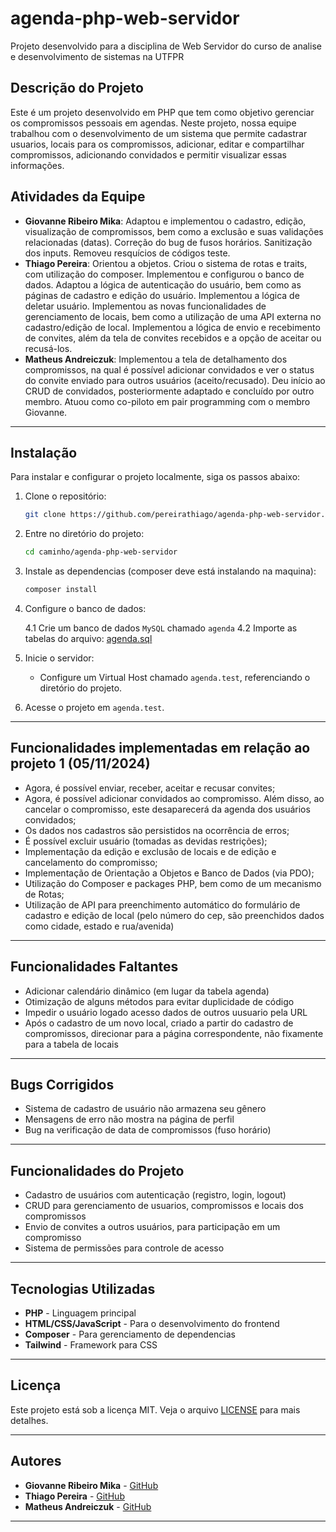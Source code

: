 # agenda-php-web-servidor
Projeto desenvolvido para a disciplina de Web Servidor do curso de analise e desenvolvimento de sistemas na UTFPR

## Descrição do Projeto

Este é um projeto desenvolvido em PHP que tem como objetivo gerenciar os compromissos pessoais em agendas. Neste projeto, nossa equipe trabalhou com o desenvolvimento de um sistema que permite cadastrar usuarios, locais para os compromissos, adicionar, editar e compartilhar compromissos, adicionando convidados e permitir visualizar essas informações. 

## Atividades da Equipe

- **Giovanne Ribeiro Mika**: Adaptou e implementou o cadastro, edição, visualização de compromissos, bem como a exclusão e suas validações relacionadas (datas). Correção do bug de fusos horários. Sanitização dos inputs. Removeu resquícios de códigos teste.
- **Thiago Pereira**: Orientou a objetos. Criou o sistema de rotas e traits, com utilização do composer. Implementou e configurou o banco de dados. Adaptou a lógica de autenticação do usuário, bem como as páginas de cadastro e edição do usuário. Implementou a lógica de deletar usuário. Implementou as novas funcionalidades de gerenciamento de locais, bem como a utilização de uma API externa no cadastro/edição de local. Implementou a lógica de envio e recebimento de convites, além da tela de convites recebidos e a opção de aceitar ou recusá-los. 
- **Matheus Andreiczuk**: Implementou a tela de detalhamento dos compromissos, na qual é possível adicionar convidados e ver o status do convite enviado para outros usuários (aceito/recusado). Deu início ao CRUD de convidados, posteriormente adaptado e concluído por outro membro. Atuou como co-piloto em pair programming com o membro Giovanne.

---

## Instalação

Para instalar e configurar o projeto localmente, siga os passos abaixo:

1. Clone o repositório:

    ```bash
    git clone https://github.com/pereirathiago/agenda-php-web-servidor.git
    ```

2. Entre no diretório do projeto:

    ```bash
    cd caminho/agenda-php-web-servidor
    ```

3. Instale as dependencias (composer deve está instalando na maquina):

    ```bash
    composer install
    ```

4. Configure o banco de dados:

    4.1 Crie um banco de dados `MySQL` chamado `agenda`
    4.2 Importe as tabelas do arquivo: [agenda.sql](./agenda.sql)

3. Inicie o servidor:
    - Configure um Virtual Host chamado `agenda.test`, referenciando o diretório do projeto.

4. Acesse o projeto em `agenda.test`. 

---


## Funcionalidades implementadas em relação ao projeto 1 (05/11/2024)

- Agora, é possível enviar, receber, aceitar e recusar convites;
- Agora, é possível adicionar convidados ao compromisso. Além disso, ao cancelar o compromisso, este desaparecerá da agenda dos usuários convidados;
- Os dados nos cadastros são persistidos na ocorrência de erros;
- É possível excluir usuário (tomadas as devidas restrições);
- Implementação da edição e exclusão de locais e de edição e cancelamento do compromisso;
- Implementação de Orientação a Objetos e Banco de Dados (via PDO);
- Utilização do Composer e packages PHP, bem como de um mecanismo de Rotas;
- Utilização de API para preenchimento automático do formulário de cadastro e edição de local (pelo número do cep, são preenchidos dados como cidade, estado e rua/avenida)

---


## Funcionalidades Faltantes

- Adicionar calendário dinâmico (em lugar da tabela agenda)
- Otimização de alguns métodos para evitar duplicidade de código
- Impedir o usuário logado acesso dados de outros uusuario pela URL
- Após o cadastro de um novo local, criado a partir do cadastro de compromissos, direcionar para a página correspondente, não fixamente para a tabela de locais

---

## Bugs Corrigidos

- Sistema de cadastro de usuário não armazena seu gênero
- Mensagens de erro não mostra na página de perfil 
- Bug na verificação de data de compromissos (fuso horário)

---

## Funcionalidades do Projeto

- Cadastro de usuários com autenticação (registro, login, logout)
- CRUD para gerenciamento de usuarios, compromissos e locais dos compromissos
- Envio de convites a outros usuários, para participação em um compromisso
- Sistema de permissões para controle de acesso

---

## Tecnologias Utilizadas

- **PHP** - Linguagem principal
- **HTML/CSS/JavaScript** - Para o desenvolvimento do frontend
- **Composer** - Para gerenciamento de dependencias
- **Tailwind** - Framework para CSS

---

## Licença

Este projeto está sob a licença MIT. Veja o arquivo [LICENSE](LICENSE) para mais detalhes.

---

## Autores

- **Giovanne Ribeiro Mika** - [GitHub](https://github.com/GiovanneMika)
- **Thiago Pereira** - [GitHub](https://github.com/pereirathiago)
- **Matheus Andreiczuk** - [GitHub](https://github.com/MatheusAndreiczuk)

---


